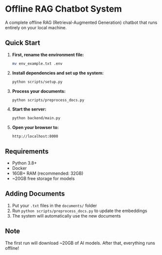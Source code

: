 # Offline RAG Chatbot System

A complete offline RAG (Retrieval-Augmented Generation) chatbot that runs entirely on your local machine.

## Quick Start

1. **First, rename the environment file:**
   ```bash
   mv env_example.txt .env
   ```

2. **Install dependencies and set up the system:**
   ```bash
   python scripts/setup.py
   ```

3. **Process your documents:**
   ```bash
   python scripts/preprocess_docs.py
   ```

4. **Start the server:**
   ```bash
   python backend/main.py
   ```

5. **Open your browser to:**
   ```
   http://localhost:8000
   ```

## Requirements

- Python 3.8+
- Docker
- 16GB+ RAM (recommended: 32GB)
- ~20GB free storage for models

## Adding Documents

1. Put your `.txt` files in the `documents/` folder
2. Run `python scripts/preprocess_docs.py` to update the embeddings
3. The system will automatically use the new documents

## Note

The first run will download ~20GB of AI models. After that, everything runs offline! 